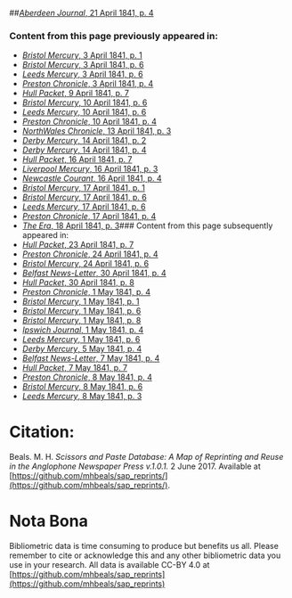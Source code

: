 ##[*Aberdeen Journal*, 21 April 1841, p. 4](https://mhbeals.github.io/sap_html/Aberdeen-Journal/Aberdeen-Journal-21-April-1841-p-4)

### Content from this page previously appeared in:
+ [*Bristol Mercury*, 3 April 1841, p. 1](https://mhbeals.github.io/sap_html/Bristol-Mercury/Bristol-Mercury-3-April-1841-p-1)
+ [*Bristol Mercury*, 3 April 1841, p. 6](https://mhbeals.github.io/sap_html/Bristol-Mercury/Bristol-Mercury-3-April-1841-p-6)
+ [*Leeds Mercury*, 3 April 1841, p. 6](https://mhbeals.github.io/sap_html/Leeds-Mercury/Leeds-Mercury-3-April-1841-p-6)
+ [*Preston Chronicle*, 3 April 1841, p. 4](https://mhbeals.github.io/sap_html/Preston-Chronicle/Preston-Chronicle-3-April-1841-p-4)
+ [*Hull Packet*, 9 April 1841, p. 7](https://mhbeals.github.io/sap_html/Hull-Packet/Hull-Packet-9-April-1841-p-7)
+ [*Bristol Mercury*, 10 April 1841, p. 6](https://mhbeals.github.io/sap_html/Bristol-Mercury/Bristol-Mercury-10-April-1841-p-6)
+ [*Leeds Mercury*, 10 April 1841, p. 6](https://mhbeals.github.io/sap_html/Leeds-Mercury/Leeds-Mercury-10-April-1841-p-6)
+ [*Preston Chronicle*, 10 April 1841, p. 4](https://mhbeals.github.io/sap_html/Preston-Chronicle/Preston-Chronicle-10-April-1841-p-4)
+ [*NorthWales Chronicle*, 13 April 1841, p. 3](https://mhbeals.github.io/sap_html/NorthWales-Chronicle/NorthWales-Chronicle-13-April-1841-p-3)
+ [*Derby Mercury*, 14 April 1841, p. 2](https://mhbeals.github.io/sap_html/Derby-Mercury/Derby-Mercury-14-April-1841-p-2)
+ [*Derby Mercury*, 14 April 1841, p. 4](https://mhbeals.github.io/sap_html/Derby-Mercury/Derby-Mercury-14-April-1841-p-4)
+ [*Hull Packet*, 16 April 1841, p. 7](https://mhbeals.github.io/sap_html/Hull-Packet/Hull-Packet-16-April-1841-p-7)
+ [*Liverpool Mercury*, 16 April 1841, p. 3](https://mhbeals.github.io/sap_html/Liverpool-Mercury/Liverpool-Mercury-16-April-1841-p-3)
+ [*Newcastle Courant*, 16 April 1841, p. 4](https://mhbeals.github.io/sap_html/Newcastle-Courant/Newcastle-Courant-16-April-1841-p-4)
+ [*Bristol Mercury*, 17 April 1841, p. 1](https://mhbeals.github.io/sap_html/Bristol-Mercury/Bristol-Mercury-17-April-1841-p-1)
+ [*Bristol Mercury*, 17 April 1841, p. 6](https://mhbeals.github.io/sap_html/Bristol-Mercury/Bristol-Mercury-17-April-1841-p-6)
+ [*Leeds Mercury*, 17 April 1841, p. 6](https://mhbeals.github.io/sap_html/Leeds-Mercury/Leeds-Mercury-17-April-1841-p-6)
+ [*Preston Chronicle*, 17 April 1841, p. 4](https://mhbeals.github.io/sap_html/Preston-Chronicle/Preston-Chronicle-17-April-1841-p-4)
+ [*The Era*, 18 April 1841, p. 3](https://mhbeals.github.io/sap_html/The-Era/The-Era-18-April-1841-p-3)### Content from this page subsequently appeared in:
+ [*Hull Packet*, 23 April 1841, p. 7](https://mhbeals.github.io/sap_html/Hull-Packet/Hull-Packet-23-April-1841-p-7)
+ [*Preston Chronicle*, 24 April 1841, p. 4](https://mhbeals.github.io/sap_html/Preston-Chronicle/Preston-Chronicle-24-April-1841-p-4)
+ [*Bristol Mercury*, 24 April 1841, p. 6](https://mhbeals.github.io/sap_html/Bristol-Mercury/Bristol-Mercury-24-April-1841-p-6)
+ [*Belfast News-Letter*, 30 April 1841, p. 4](https://mhbeals.github.io/sap_html/Belfast-News-Letter/Belfast-News-Letter-30-April-1841-p-4)
+ [*Hull Packet*, 30 April 1841, p. 8](https://mhbeals.github.io/sap_html/Hull-Packet/Hull-Packet-30-April-1841-p-8)
+ [*Preston Chronicle*, 1 May 1841, p. 4](https://mhbeals.github.io/sap_html/Preston-Chronicle/Preston-Chronicle-1-May-1841-p-4)
+ [*Bristol Mercury*, 1 May 1841, p. 1](https://mhbeals.github.io/sap_html/Bristol-Mercury/Bristol-Mercury-1-May-1841-p-1)
+ [*Bristol Mercury*, 1 May 1841, p. 6](https://mhbeals.github.io/sap_html/Bristol-Mercury/Bristol-Mercury-1-May-1841-p-6)
+ [*Bristol Mercury*, 1 May 1841, p. 8](https://mhbeals.github.io/sap_html/Bristol-Mercury/Bristol-Mercury-1-May-1841-p-8)
+ [*Ipswich Journal*, 1 May 1841, p. 4](https://mhbeals.github.io/sap_html/Ipswich-Journal/Ipswich-Journal-1-May-1841-p-4)
+ [*Leeds Mercury*, 1 May 1841, p. 6](https://mhbeals.github.io/sap_html/Leeds-Mercury/Leeds-Mercury-1-May-1841-p-6)
+ [*Derby Mercury*, 5 May 1841, p. 4](https://mhbeals.github.io/sap_html/Derby-Mercury/Derby-Mercury-5-May-1841-p-4)
+ [*Belfast News-Letter*, 7 May 1841, p. 4](https://mhbeals.github.io/sap_html/Belfast-News-Letter/Belfast-News-Letter-7-May-1841-p-4)
+ [*Hull Packet*, 7 May 1841, p. 7](https://mhbeals.github.io/sap_html/Hull-Packet/Hull-Packet-7-May-1841-p-7)
+ [*Preston Chronicle*, 8 May 1841, p. 4](https://mhbeals.github.io/sap_html/Preston-Chronicle/Preston-Chronicle-8-May-1841-p-4)
+ [*Bristol Mercury*, 8 May 1841, p. 6](https://mhbeals.github.io/sap_html/Bristol-Mercury/Bristol-Mercury-8-May-1841-p-6)
+ [*Leeds Mercury*, 8 May 1841, p. 3](https://mhbeals.github.io/sap_html/Leeds-Mercury/Leeds-Mercury-8-May-1841-p-3)
                    
# Citation: 

Beals. M. H. *Scissors and Paste Database: A Map of Reprinting and Reuse in the Anglophone Newspaper Press v.1.0.1.* 2 June 2017. Available at [https://github.com/mhbeals/sap_reprints/](https://github.com/mhbeals/sap_reprints/). 
                    
# Nota Bona

Bibliometric data is time consuming to produce but benefits us all. Please remember to cite or acknowledge this and any other bibliometric data you use in your research. All data is available CC-BY 4.0 at [https://github.com/mhbeals/sap_reprints](https://github.com/mhbeals/sap_reprints)